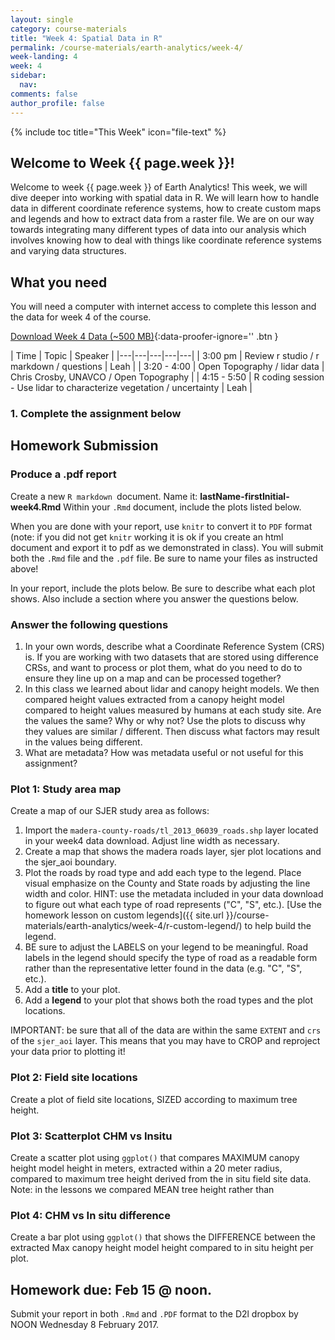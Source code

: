 ```yaml
---
layout: single
category: course-materials
title: "Week 4: Spatial Data in R"
permalink: /course-materials/earth-analytics/week-4/
week-landing: 4
week: 4
sidebar:
  nav:
comments: false
author_profile: false
---
```


{% include toc title="This Week" icon="file-text" %}


<div class="notice--info" markdown="1">

## <i class="fa fa-ship" aria-hidden="true"></i> Welcome to Week {{ page.week }}!

Welcome to week {{ page.week }} of Earth Analytics! This week, we will dive deeper
into working with spatial data in R. We will learn how to handle data in different
coordinate reference systems, how to create custom maps and legends and how to
extract data from a raster file. We are on our way towards integrating many different
types of data into our analysis which involves knowing how to deal with things
like coordinate reference systems and varying data structures.

## <i class="fa fa-check-square-o fa-2" aria-hidden="true"></i> What you need

You will need a computer with internet access to complete this lesson and the data for week 4 of the course.

[<i class="fa fa-download" aria-hidden="true"></i> Download Week 4 Data (~500 MB)](https://ndownloader.figshare.com/files/7525363){:data-proofer-ignore='' .btn }

</div>

|  Time | Topic   | Speaker   |
|---|---|---|---|---|
| 3:00 pm  | Review r studio / r markdown / questions  | Leah  |
| 3:20 - 4:00  | Open Topography / lidar data | Chris Crosby, UNAVCO / Open Topography  |
| 4:15 - 5:50  | R coding session - Use lidar to characterize vegetation / uncertainty | Leah  |

### 1. Complete the assignment below

<div class="notice--warning" markdown="1">

## <i class="fa fa-pencil-square-o" aria-hidden="true"></i> Homework Submission

### Produce a .pdf report

Create a new `R markdown `document. Name it: **lastName-firstInitial-week4.Rmd**
Within your `.Rmd` document, include the plots listed below.

When you are done with your report, use `knitr` to convert it to `PDF` format (note:
if you did not get `knitr` working it is ok if you create an html document and
export it to pdf as we demonstrated in class). You will submit both
the `.Rmd` file and the `.pdf` file. Be sure to name your files as instructed above!

In your report, include the plots below. Be sure to describe what each plot shows. Also include a section where you answer the questions below.

### Answer the following questions

1. In your own words, describe what a Coordinate Reference System (CRS) is. If you are working with two datasets that are stored using difference CRSs, and want to process or plot them, what do you need to do to ensure they line up on a map and can be processed together?
2. In this class we learned about lidar and canopy height models. We then compared height values extracted from a canopy height model compared to height values measured by humans at each study site. Are the values the same? Why or why not? Use the plots to discuss why they values are similar / different. Then discuss what factors may result in the values being different.
3. What are metadata? How was metadata useful or not useful for this assignment?


### Plot 1: Study area map

Create a map of our SJER study area as follows:

1. Import the `madera-county-roads/tl_2013_06039_roads.shp` layer located in your week4 data download. Adjust line width as necessary.
2. Create a map that shows the madera roads layer, sjer plot locations and the sjer_aoi boundary.
3. Plot the roads by road type and add each type to the legend. Place visual emphasize on the County and State roads by adjusting the line width and color. HINT: use the metadata included in your data download to figure out what each type of road represents ("C", "S", etc.). [Use the homework lesson on custom legends]({{ site.url }}/course-materials/earth-analytics/week-4/r-custom-legend/) to help build the legend.
5. BE sure to adjust the LABELS on your legend to be meaningful. Road labels in the legend should specify the type of road as a readable form rather than the representative letter found in the data (e.g. "C", "S", etc.).
6. Add a **title** to your plot.
7. Add a **legend** to your plot that shows both the road types and the plot locations.

IMPORTANT: be sure that all of the data are within the same `EXTENT` and `crs` of the `sjer_aoi`
layer. This means that you may have to CROP and reproject your data prior to plotting it!

### Plot 2: Field site locations

Create a plot of field site locations, SIZED according to maximum tree height.

### Plot 3: Scatterplot CHM vs Insitu
Create a scatter plot using `ggplot()` that compares MAXIMUM canopy height model height in meters,
extracted within a 20 meter radius, compared to maximum tree height derived from the
in situ field site data. Note: in the lessons we compared MEAN tree height rather than

### Plot 4: CHM vs In situ difference
Create a bar plot using `ggplot()` that shows the DIFFERENCE between the extracted Max canopy height
model height compared to in situ height per plot.

## Homework due: Feb 15 @ noon.
Submit your report in both `.Rmd` and `.PDF` format to the D2l dropbox by NOON Wednesday 8
February 2017.

</div>
